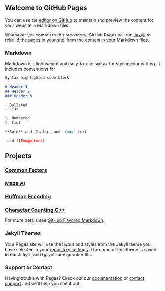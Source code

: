## Welcome to GitHub Pages

You can use the [editor on GitHub](https://github.com/JoshuaEstrada329/JoshuaEstrada329.github.io/edit/master/README.md) to maintain and preview the content for your website in Markdown files.

Whenever you commit to this repository, GitHub Pages will run [Jekyll](https://jekyllrb.com/) to rebuild the pages in your site, from the content in your Markdown files.

### Markdown

Markdown is a lightweight and easy-to-use syntax for styling your writing. It includes conventions for

```markdown
Syntax highlighted code block

# Header 1
## Header 2
### Header 3

- Bulleted
- List

1. Numbered
2. List

**Bold** and _Italic_ and `Code` text

 and ![Image](src)
```
## Projects
### [Common Factors](https://github.com/JoshuaEstrada329/CommonFactors/)
### [Maze AI](https://github.com/JoshuaEstrada329/MazeAI/)
### [Huffman Encoding](https://github.com/JoshuaEstrada329/Huffman-Encoding/)
### [Character Counting C++](https://github.com/JoshuaEstrada329/CharacterCounting/)

For more details see [GitHub Flavored Markdown](https://guides.github.com/features/mastering-markdown/).

### Jekyll Themes

Your Pages site will use the layout and styles from the Jekyll theme you have selected in your [repository settings](https://github.com/JoshuaEstrada329/JoshuaEstrada329.github.io/settings). The name of this theme is saved in the Jekyll `_config.yml` configuration file.

### Support or Contact

Having trouble with Pages? Check out our [documentation](https://help.github.com/categories/github-pages-basics/) or [contact support](https://github.com/contact) and we’ll help you sort it out.

